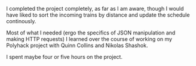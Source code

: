 I completed the project completely, as far as I am aware, though I would have liked to sort the incoming trains by distance and update the schedule continously. 

Most of what I needed (ergo the specifics of JSON manipulation and making HTTP requests) I learned over the course of working on my Polyhack project with Quinn Collins and Nikolas Shashok.

I spent maybe four or five hours on the project.